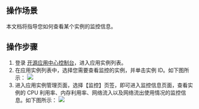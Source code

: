 ## 操作场景
本文档将指导您如何查看某个实例的监控信息。

## 操作步骤
1. 登录 [开源应用中心控制台](https://console.cloud.tencent.com/oac)，进入应用实例列表。
2. 在应用实例列表中，选择您需要查看监控的实例，并单击实例 ID。如下图所示：
![](https://main.qcloudimg.com/raw/19577184fc1a262d254da2098035ecd4.png)
3. 进入应用实例管理页面，选择【监控】页签，即可进入监控信息页面，查看实例的 CPU 利用率、内存利用率、网络流入以及网络流出使用情况的监控信息。如下图所示：
![](https://main.qcloudimg.com/raw/f74a3012bc199c6657d30044f7363de4.png)

